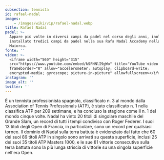 ```yaml
---
subsection: tennista
id: rafael-nadal
images: 
    - /images/wiki/vip/rafael-nadal.webp
title: Rafael Nadal
padel: >-
  Appare più volte in diversi campi da padel nel corso degli anni, inoltre ha
  installato tredici campi da padel nella sua Rafa Nadal Accademy nella sua
  Maiorca.
fonte: ''
video: >-
  <iframe width="560" height="315"
  src="https://www.youtube.com/embed/kSFNNlI9gWo" title="YouTube video player"
  frameborder="0" allow="accelerometer; autoplay; clipboard-write;
  encrypted-media; gyroscope; picture-in-picture" allowfullscreen></iframe>
instagram: ''
image_alt: ''
twitter: ''
---
```

È un tennista professionista spagnolo, classificato n. 3 al mondo dalla Association of Tennis Professionals (ATP), è stato classificato n. 1 nella classifica ATP per 209 settimane, e ha concluso la stagione come il n. 1 del mondo cinque volte. Nadal ha vinto 20 titoli di singolare maschile del Grande Slam, un record di tutti i tempi condiviso con Roger Federer. I suoi 13 titoli degli Open di Francia, in particolare, sono un record per qualsiasi torneo. Il dominio di Nadal sulla terra battuta è evidenziato dal fatto che 60 dei suoi 86 titoli ATP in singolo sono arrivati su questa superficie, inclusi 25 dei suoi 35 titoli ATP Masters 1000, e le sue 81 vittorie consecutive sulla terra battuta sono la più lunga striscia di vittorie su una singola superficie nell'era Open.